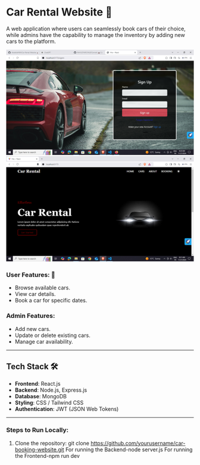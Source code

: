 # Car Rental Website 🚗
A web application where users can seamlessly book cars of their choice, while admins have the capability to manage the inventory by adding new cars to the platform. 



![Car login](Demo_Image/Demo1.png)
![Car Ui](Demo_Image/Demo2.png)

### User Features: 🌟
- Browse available cars.
- View car details.
- Book a car for specific dates.

### Admin Features:
- Add new cars.
- Update or delete existing cars.
- Manage car availability.

---

## Tech Stack 🛠️

- **Frontend**: React.js 
- **Backend**: Node.js, Express.js
- **Database**: MongoDB
- **Styling**: CSS / Tailwind CSS
- **Authentication**: JWT (JSON Web Tokens)
---

### Steps to Run Locally:
1. Clone the repository:
   git clone https://github.com/yourusername/car-booking-website.git
   For running the Backend-node server.js
   For running the Frontend-npm run dev

